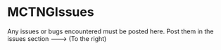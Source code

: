 # MCTNGIssues
Any issues or bugs encountered must be posted here. 
Post them in the issues section 
---> (To the right)

